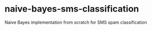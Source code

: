 # naive-bayes-sms-classification
Naive Bayes implementation from scratch for SMS spam classification
